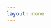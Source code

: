 ```yaml
---
layout: none
---
```


<RedoclyAPIBlock src="/firefly-services/docs/generative_fill.json" width="600px" disableSidebar />
